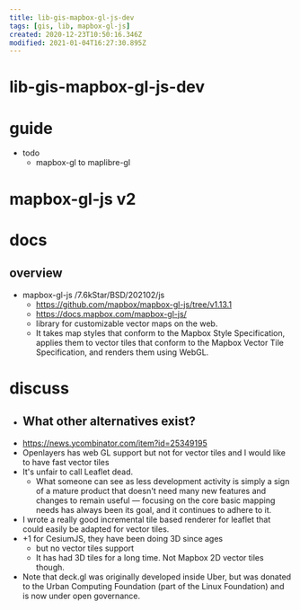 ```yaml
---
title: lib-gis-mapbox-gl-js-dev
tags: [gis, lib, mapbox-gl-js]
created: 2020-12-23T10:50:16.346Z
modified: 2021-01-04T16:27:30.895Z
---
```


# lib-gis-mapbox-gl-js-dev

# guide

- todo
  - mapbox-gl to maplibre-gl
# mapbox-gl-js v2
# docs
## overview
- mapbox-gl-js /7.6kStar/BSD/202102/js
  - https://github.com/mapbox/mapbox-gl-js/tree/v1.13.1
  - https://docs.mapbox.com/mapbox-gl-js/
  - library for customizable vector maps on the web. 
  - It takes map styles that conform to the Mapbox Style Specification, applies them to vector tiles that conform to the Mapbox Vector Tile Specification, and renders them using WebGL.
# discuss
- ## What other alternatives exist?
- https://news.ycombinator.com/item?id=25349195
- Openlayers has web GL support but not for vector tiles and I would like to have fast vector tiles
- It's unfair to call Leaflet dead.
  - What someone can see as less development activity is simply a sign of a mature product that doesn't need many new features and changes to remain useful — focusing on the core basic mapping needs has always been its goal, and it continues to adhere to it.
- I wrote a really good incremental tile based renderer for leaflet that could easily be adapted for vector tiles.
- +1 for CesiumJS, they have been doing 3D since ages
  - but no vector tiles support
  - It has had 3D tiles for a long time. Not Mapbox 2D vector tiles though.
- Note that deck.gl was originally developed inside Uber, but was donated to the Urban Computing Foundation (part of the Linux Foundation) and is now under open governance.

